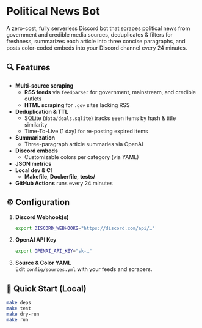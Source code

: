 # Political News Bot

A zero-cost, fully serverless Discord bot that scrapes political news from government and credible media sources, deduplicates & filters for freshness, summarizes each article into three concise paragraphs, and posts color-coded embeds into your Discord channel every 24 minutes.

## 🔍 Features

- **Multi-source scraping**  
  - **RSS feeds** via `feedparser` for government, mainstream, and credible outlets  
  - **HTML scraping** for `.gov` sites lacking RSS  
- **Deduplication & TTL**  
  - SQLite (`data/deals.sqlite`) tracks seen items by hash & title similarity  
  - Time-To-Live (1 day) for re-posting expired items  
- **Summarization**  
  - Three-paragraph article summaries via OpenAI  
- **Discord embeds**  
  - Customizable colors per category (via YAML)  
- **JSON metrics**  
- **Local dev & CI**  
  - **Makefile**, **Dockerfile**, **tests/**  
- **GitHub Actions** runs every 24 minutes  

## ⚙️ Configuration

1. **Discord Webhook(s)**  
   ```bash
   export DISCORD_WEBHOOKS="https://discord.com/api/…"
   ```
2. **OpenAI API Key**  
   ```bash
   export OPENAI_API_KEY="sk-…"
   ```
3. **Source & Color YAML**  
   Edit `config/sources.yml` with your feeds and scrapers.

## 🚀 Quick Start (Local)

```bash
make deps
make test
make dry-run
make run
```
